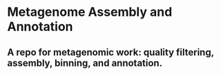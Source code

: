 # Metagenome Assembly and Annotation 

## A repo for metagenomic work: quality filtering, assembly, binning, and annotation.
